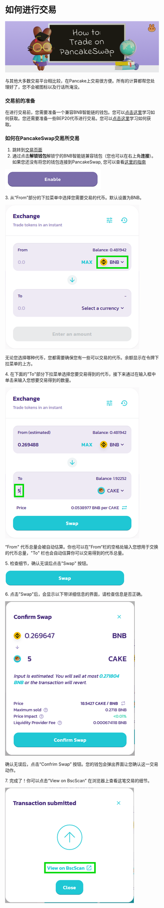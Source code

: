 # 如何进行交易

![](../../.gitbook/assets/how-to-trade-on-pancakeswap-header.png)

与其他大多数交易平台相比较，在Pancake上交易很方便。所有的计算都帮您处理好了，您不会被图标以及行话所淹没。

### 交易前的准备

在进行交易前，您需要准备一个兼容BNB智能链的钱包。您可以[点击这里](../../get-started/wallet-guide.md)学习如何获取。您还需要准备一些BEP20代币进行交易。您可以[点击这里](../../get-started/bep20-guide.md)学习如何获取。

### 如何在PancakeSwap交易所交易

1. 跳转到[交易页面](https://pancakeswap.finance/swap#/swap)
2. 通过点击**解锁钱包**解锁宁的BNB智能链兼容钱包（您也可以在右上角**连接**）。如果您还没有将您的钱包连接到PancakeSwap, 您可以查看[这里的指南](../../get-started/connection-guide.md)

![](<../../.gitbook/assets/image (6).png>)

&#x20;3\. 从“From”部分的下拉菜单中选择您需要交易的代币。默认设置为BNB。

![](<../../.gitbook/assets/image (1) (1).png>)

无论您选择哪种代币，您都需要确保您有一些可以交易的代币。余额显示在令牌下拉菜单的上方。

4\. 在下面的"To"部分下拉菜单选择您要交易得到的代币，接下来通过在输入框中单击来输入您想要交易得到的数量。

![](<../../.gitbook/assets/image (3) (1).png>)

“From" 代币总量会被自动估算。你也可以在"From“栏的空格处输入您想用于交换的代币总量，"To" 栏也会自动估算你可以交易得到的代币总量。

5\. 检查细节，确认无误后点击"Swap" 按钮。

![](<../../.gitbook/assets/image (4) (1).png>)

6\. 点击"Swap"后，会显示以下带详细信息的界面，请检查信息是否正确。

![](<../../.gitbook/assets/image (5) (1).png>)

确认无误后，点击“Confrim Swap” 按钮。您的钱包会弹出界面让您确认这一交易动作。

7\. 完成了！你可以点击“View on BscScan” 在浏览器上查看这笔交易的细节。

![](<../../.gitbook/assets/image (6) (2).png>)
